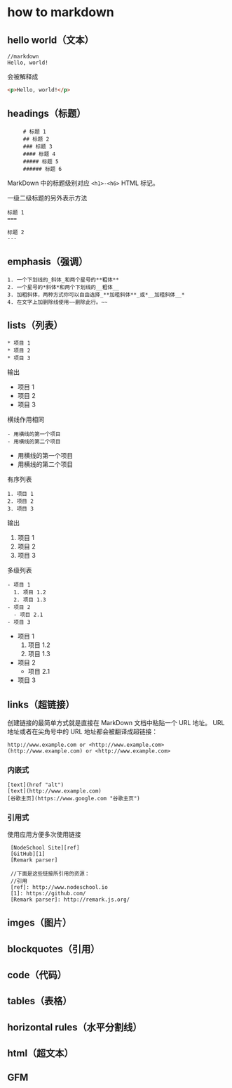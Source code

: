 # how to markdown
## hello world（文本）
```
//markdown
Hello, world!
```
会被解释成
```html
<p>Hello, world!</p>
```
## headings（标题）
```
     # 标题 1
     ## 标题 2
     ### 标题 3
     #### 标题 4
     ##### 标题 5
     ###### 标题 6
```
MarkDown 中的标题级别对应 `<h1>-<h6>` HTML 标记。

一级二级标题的另外表示方法

    标题 1
    ===

    标题 2
    ---
## emphasis（强调）
```
1. 一个下划线的_斜体_和两个星号的**粗体**
2. 一个星号的*斜体*和两个下划线的__粗体__
3. 加粗斜体，两种方式你可以自由选择_**加粗斜体**_或*__加粗斜体__*
4. 在文字上加删除线使用~~删除此行。~~
```
## lists（列表）
```
* 项目 1
* 项目 2
* 项目 3
```
输出
* 项目 1
* 项目 2
* 项目 3

横线作用相同
```
- 用横线的第一个项目
- 用横线的第二个项目
```
- 用横线的第一个项目
- 用横线的第二个项目

有序列表
```
1. 项目 1
2. 项目 2
3. 项目 3
```
输出
1. 项目 1
2. 项目 2
3. 项目 3

多级列表
```
- 项目 1
  1. 项目 1.2
  2. 项目 1.3
- 项目 2
  - 项目 2.1
- 项目 3
```
- 项目 1
  1. 项目 1.2
  2. 项目 1.3
- 项目 2
  - 项目 2.1
- 项目 3

## links（超链接）
创建链接的最简单方式就是直接在 MarkDown 文档中粘贴一个 URL 地址。 URL 地址或者在尖角号中的 URL 地址都会被翻译成超链接：

    http://www.example.com or <http://www.example.com>
    (http://www.example.com) or <http://www.example.com>

### 内嵌式
    [text](href "alt")
    [text](http://www.example.com)
    [谷歌主页](https://www.google.com "谷歌主页")
### 引用式
使用应用方便多次使用链接

     [NodeSchool Site][ref]
     [GitHub][1]
     [Remark parser]

     //下面是这些链接所引用的资源：
     //引用
     [ref]: http://www.nodeschool.io
     [1]: https://github.com/
     [Remark parser]: http://remark.js.org/
## imges（图片）

## blockquotes（引用）

## code（代码）

## tables（表格）

## horizontal rules（水平分割线）

## html（超文本）

## GFM
